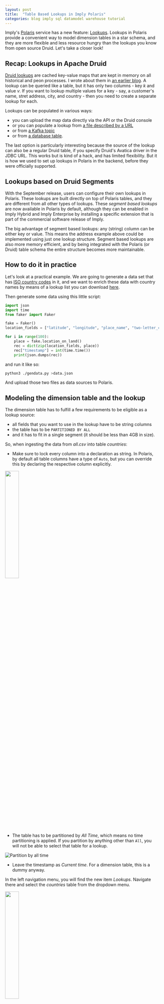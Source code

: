 ```yaml
---
layout: post
title:  "Table Based Lookups in Imply Polaris"
categories: blog imply sql datamodel warehouse tutorial
---
```


Imply's [Polaris](https://imply.io/imply-fully-managed-dbaas-polaris/) service has a new feature: [Lookups](https://docs.imply.io/polaris/lookups/). Lookups in Polaris provide a convenient way to model dimension tables in a star schema, and they are more flexible and less resource hungry than the lookups you know from open source Druid. Let's take a closer look!

## Recap: Lookups in Apache Druid

[Druid lookups](https://druid.apache.org/docs/latest/querying/lookups) are cached key-value maps that are kept in memory on all historical and peon processes. I wrote about them in [an earlier blog](/2021/10/14/druid-data-modeling-special-lookups-and-multi-value-dimensions/). A lookup can be queried like a table, but it has only two columns - key _k_ and value _v_. If you want to lookup multiple values for a key - say, a customer's name, stret address, city, and country - then you need to create a separate lookup for each.

Lookups can be populated in various ways: 

- you can upload the map data directly via the API or the Druid console
- or you can populate a lookup from [a file described by a URL](https://druid.apache.org/docs/latest/querying/lookups-cached-global#uri-lookup)
- or from [a Kafka topic](https://druid.apache.org/docs/latest/querying/kafka-extraction-namespace) 
- or from [a database table](https://druid.apache.org/docs/latest/querying/lookups-cached-global#jdbc-lookup).

The last option is particularly interesting because the source of the lookup can also be a regular Druid table, if you specify Druid's Avatica driver in the JDBC URL. This works but is kind of a hack, and has limited flexibility. But it is how we used to set up lookups in Polaris in the backend, before they were officially supported.

## Lookups based on Druid Segments

With the September release, users can configure their own lookups in Polaris. These lookups are built directly on top of Polaris tables, and they are different from all other types of lookups. These _segment based lookups_ are now available in Polaris by default, although they can be enabled in Imply Hybrid and Imply Enterprise by installing a specific extension that is part of the commercial software release of Imply.

The big advantage of segment based lookups: any (string) column can be either key or value. This means the address example above could be implemented using just one lookup structure. Segment based lookups are also more memory efficient, and by being integrated with the Polaris (or Druid) table schema the entire structure becomes more maintainable.

## How to do it in practice

Let's look at a practical example. We are going to generate a data set that has [ISO country codes](https://en.wikipedia.org/wiki/ISO_3166-1) in it, and we want to enrich these data with country names by means of a lookup list you can download [here](https://raw.githubusercontent.com/lukes/ISO-3166-Countries-with-Regional-Codes/refs/heads/master/all/all.csv).

Then generate some data using this little script:

```python
import json
import time
from faker import Faker

fake = Faker()
location_fields = ["latitude", "longitude", "place_name", "two-letter_country_code", "timezone"]

for i in range(100):
    place = fake.location_on_land()
    rec = dict(zip(location_fields, place))
    rec["timestamp"] = int(time.time())
    print(json.dumps(rec))
```

and run it like so:

```bash
python3 ./gendata.py >data.json
```

And upload those two files as data sources to Polaris.

## Modeling the dimension table and the lookup

The dimension table has to fulfill a few requirements to be eligible as a lookup source:

- all fields that you want to use in the lookup have to be string columns
- the table has to be `PARTITIONED BY ALL`
- and it has to fit in a single segment (it should be less than 4GB in size).

So, when ingesting the data from _all.csv_ into table _countries_:

- Make sure to lock every column into a declaration as string. In Polaris, by default all table columns have a type of `Auto`, but you can override this by declaring the respective column explicitly.

<img src="/assets/2024-10-06-01-string-columns.png" width="30%" />

- The table has to be partitioned by _All Time_, which means no time partitioning is applied. If you partition by anything other than `All`, you will not be able to select that table for a lookup. 

![Partition by all time](/assets/2024-10-06-02-partitioning.png)

- Leave the timestamp as _Current time_. For a dimension table, this is a dummy anyway.

In the left navigation menu, you will find the new item _Lookups_. Navigate there and select the _countries_ table from the dropdown menu. 

<img src="/assets/2024-10-06-03-create-lookup.png" width="30%" />

That's the entire configuration!

## Modeling the fact table

The fact table is a regular Polaris table. Just make sure the (foreign) key column (the one you want to apply the lookup to) is a string too or else you will need a cast in the lookup. Polaris expects the key and value fields both to be strings, otherwise the `LOOKUP` call fails.

## How to query data using lookups

Compared to regular Druid lookups, the syntax has been extended. In addition to the lookup name, you specify the key and value columns in square brackets using the syntax `LOOKUP(..., 'lookup_name[key_column][value_column]')`. For the example table, this query will do nicely:

```sql
SELECT 
  __time,
  "two-letter_country_code",
  LOOKUP("two-letter_country_code", 'lookup_countries[alpha-2][name]')
FROM data_loc
```

You can run this in Polaris's SQL workbench:

![SQL Workbench](/assets/2024-10-06-04-sql-workbench.png)

## How to visualize lookup data in Pivot

When creating a datacube in Polaris, use the `LOOKUP(..., 'lookup_name[key_column][value_column]')` syntax in dimension definitions. Don't forget the `t.` prefix to refer to the main table:

![Dimension definition](/assets/2024-10-06-05-create-dimension.png)

Side note: unlike a regular Kimball model, you can also model measures by _aggregating_ over a LOOKUP expression. You will, however, have to store the measure data as strings and cast them to numbers in the final aggregation expression.

And with that, you can use the lookup values in any visualization:

![Visualization](/assets/2024-10-06-06-visualization.png)

## Conclusion

- Polaris (and the commercial releases of Imply) offer a new flavor of lookups based on single segment tables.
- In segment based lookups, any column can be a key or a value.
- This is very convenient for star schema-style dimension tables.

